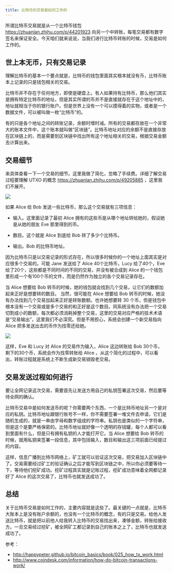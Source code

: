 ```yaml
---
title: 比特币的交易是如何工作的
---
```


所谓比特币交易就是从一个比特币钱包 https://zhuanlan.zhihu.com/p/44201923 向另一个中转账，每笔交易都有数字签名来保证安全。今天咱们就来说说，当我们进行比特币转账的时候，交易是如何工作的。

## 世上本无币，只有交易记录

理解比特币的基本一个要点就是，比特币的钱包里面其实根本就没有币，比特币账本上记录的只是钱包相关的交易。

比特币并不存在于任何地方，即使是硬盘上。有人如果持有比特币，那么他们其实是拥有特定比特币的地址，但是其实所谓的币并不是直接就存在于这个地址中的，地址就相当于你的银行账户。但是世界上没有一个可以摸得着的实物，或者是一个数据文件，可以被叫做一枚“比特币”的。

有的只是各个地址之间的转账记录，余额时增时减。所有的交易都存放在一个非常大的账本文件中，这个账本就叫做“区块链”。比特币地址对应的余额不是直接存放在区块链上的，而是需要到区块链中找出所有这个地址相关的交易，根据交易金额去计算出来。

## 交易细节

来具体查看一下一个交易的细节。这里我做了简化，忽略了手续费。详细了解交易过程要理解 UTXO 的概念 https://zhuanlan.zhihu.com/p/49205885 ，这里我们不展开。

![](https://img.haoqicat.com/2018122101.jpg)

如果 Alice 给 Bob 发送一些比特币，那么这个交易就有三项信息：

- 输入。这里面记录了最初 Alice 拥有的这些币是从哪个地址转给她的，假设她是从她的朋友 Eve 那里得到的币。

- 数目。这个就是 Alice 到底给 Bob 转了多少个比特币。

- 输出。Bob 的比特币地址。

因为比特币只是以交易记录的形式存在，所以很多时候你的一个地址上面其实是对应很多个交易的。可能 Jane 发送给了 Alice 40个比特币，Lucy 给了40个，Eve 给了20个，这些都是不同时间的不同的交易，并没有被合成到 Alice 的一个钱包里形成一个有100个币的文件，而是仍然作为独立的各个交易记录存在。

当 Alice 想要给 Bob 转币的时候，她的钱包就会找到几个交易，让它们的数额加起来正好是想要转的数目。 当然，很可能在 Alice 想要给 Bob 转币的时候，她没有办法找到几个交易加起来正好是转账数额。也许她想要转 30 个币，但是钱包中根本没有一个交易或是多个交易的和正好是这个数目。同系统没有办法把一个交易切割成小的数额，每次都必须消耗掉整个交易，这里的交易对应严格的技术术语是“交易输出”，这里我们不必深究。但是不用担心，系统会创建一个新交易指向 Alice 把多发送出去的币作为找零还给她。

![](https://img.haoqicat.com/2018122102.jpg)


这样，Eve 和 Lucy 对 Alice 的交易作为输入，Alice 这边转账给 Bob 30个币，剩下的30个币，系统会作为找零转账给 Alice 。从这个简化的过程中，可以看出，转账过程就是系统上不断生成新交易销毁老交易。

## 交易发送过程如何进行

要让全网记录这次交易，需要首先让发送方用自己的私钥签署这次交易，然后要等待全网的确认。

比特币交易中是如何发送币的呢？你需要两个东西，一个是比特币地址另一个是对应的私钥。比特币地址跟银行账号不一样，你不需要签署一堆文件去申请，它们是随机生成的，就是一串由字母和数字组成的字符串。私钥也是类似的一个字符串，但是这个是要严格保密的。比特币地址就好像一个透明的存钱罐，每个人都可以看到里面有什么，但是只有拥有私钥的人才能打开它。当 Alice 想要给 Bob 转币的时候，就用私钥来签署一段信息，其中包括输入，数目和输出这三项前面已经提过的内容。

这样，信息广播到比特币网络上，矿工就可以验证这次交易，把交易加入区块链中了。交易需要经过矿工的验证确认之后才能写到区块链之中，所以你必须要等待一下，等待他们挖矿成功。挖矿过程其实就是记账过程，挖矿成功意味着全网都记录好了 Alice 的这次交易了，比特币也就发送成功了。

## 总结

关于比特币交易是如何工作的，主要内容就是这些了。最关键的一点就是，比特币大账本上是没有账户余额的，也没有一个比特币的概念，有的只是交易。给他人发送比特币，就是把以前他人给我转入比特币的交易找出来，凑够金额，转账给接收方。一旦交易经过挖矿，被全网矿工都记录到自己的账本之上了，比特币也就发送成功了。


参考：

- http://happypeter.github.io/bitcoin_basics/book/025_how_tx_work.html
- http://www.coindesk.com/information/how-do-bitcoin-transactions-work/
